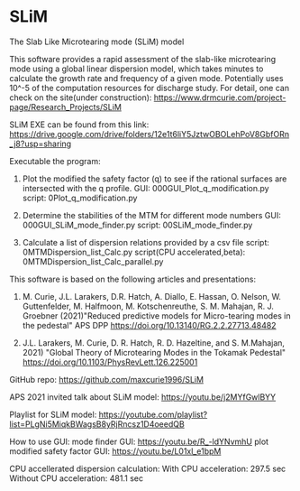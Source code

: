 # SLiM
The Slab Like Microtearing mode (SLiM) model

This software provides a rapid assessment of the slab-like microtearing mode using a global linear dispersion model, which takes minutes to calculate the growth rate and frequency of a given mode. Potentially uses 10^-5 of the computation resources for discharge study. For detail, one can check on the site(under construction): https://www.drmcurie.com/project-page/Research_Projects/SLiM

SLiM EXE can be found from this link: https://drive.google.com/drive/folders/12e1t6liY5JztwOBOLehPoV8GbfORn_j8?usp=sharing

Executable the program: 

1. Plot the modified the safety factor (q) to see if the rational surfaces are intersected with the q profile. 
 GUI:    000GUI_Plot_q_modification.py
 script: 0Plot_q_modification.py

2. Determine the stabilities of the MTM for different mode numbers 
 GUI:    000GUI_SLiM_mode_finder.py
 script: 00SLiM_mode_finder.py

3. Calculate a list of dispersion relations provided by a csv file
 script: 0MTMDispersion_list_Calc.py
 script(CPU accelerated,beta): 0MTMDispersion_list_Calc_parallel.py

This software is based on the following articles and presentations: 

1. M. Curie, J.L. Larakers, D.R. Hatch, A. Diallo, E. Hassan, O. Nelson, W. Guttenfelder, M. Halfmoon, M. Kotschenreuthe, S. M. Mahajan, R. J. Groebner (2021)"Reduced predictive models for Micro-tearing modes in the pedestal" APS DPP
https://doi.org/10.13140/RG.2.2.27713.48482

2. J.L. Larakers,  M. Curie, D. R. Hatch, R. D. Hazeltine, and S. M.Mahajan, 2021) "Global Theory of Microtearing Modes in the Tokamak Pedestal" 
https://doi.org/10.1103/PhysRevLett.126.225001


GitHub repo:
https://github.com/maxcurie1996/SLiM

APS 2021 invited talk about SLiM model:
https://youtu.be/j2MYfGwlBYY

Playlist for SLiM model:
https://youtube.com/playlist?list=PLgNi5MiqkBWagsB8yRjRncsz1D4oeedQB

How to use GUI:
    mode finder GUI: https://youtu.be/R_-ldYNvmhU
    plot modified safety factor GUI: https://youtu.be/L01xl_e1bpM


CPU accellerated dispersion calculation:
    With    CPU acceleration: 297.5 sec
    Without CPU acceleration: 481.1 sec